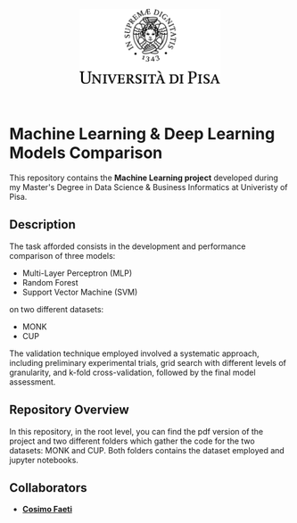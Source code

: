 <p align="center">
  <img width="50%" src="https://github.com/RiccardoGalarducci/Machine-Learning-project/blob/main/img/marchio_unipi_black.png">
</p>
<br>


# Machine Learning & Deep Learning Models Comparison

This repository contains the **Machine Learning project** developed during my Master's Degree in Data Science & Business Informatics at Univeristy of Pisa.

## Description

The task afforded consists in the development and performance comparison of three models:
- Multi-Layer Perceptron (MLP)
- Random Forest
- Support Vector Machine (SVM)

on two different datasets:

- MONK
- CUP
  
The validation technique employed involved a systematic approach, including preliminary experimental trials, grid search with different levels of granularity, and k-fold cross-validation, followed by the final model assessment. 

## Repository Overview

In this repository, in the root level, you can find the pdf version of the project and two different folders which gather the code for the two datasets: MONK and CUP. Both folders contains the dataset employed and jupyter notebooks.

## Collaborators

* **[Cosimo Faeti](https://github.com/CosimoFaeti)**


